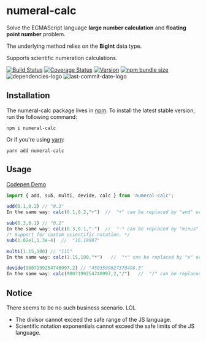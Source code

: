 # numeral-calc

Solve the ECMAScript language **large number calculation** and **floating point number** problem.

The underlying method relies on the **BigInt** data type.

Supports scientific numeration calculations.

[![Build Status](https://travis-ci.com/NickLJudy/num-calc.svg?branch=main)](https://travis-ci.com/NickLJudy/num-calc)
[![Coverage Status](https://coveralls.io/repos/github/NickLJudy/numeral-calc/badge.svg)](https://coveralls.io/github/NickLJudy/numeral-calc)
[![Version](https://img.shields.io/npm/v/numeral-calc.svg?maxAge=300&label=version&colorB=007ec6&maxAge=300)](./package.json)
[![npm bundle size](https://img.shields.io/bundlephobia/minzip/numeral-calc)](https://bundlephobia.com/package/numeral-calc)
![dependencies-logo](https://status.david-dm.org/gh/NickLJudy/numeral-calc.svg)
![last-commit-date-logo](https://img.shields.io/github/last-commit/NickLJudy/numeral-calc)
## Installation

The numeral-calc package lives in [npm](https://www.npmjs.com/get-npm). To install the latest stable version, run the following command:

```shell
npm i numeral-calc
```

Or if you're using [yarn](https://classic.yarnpkg.com/en/docs/install/):

```shell
yarn add numeral-calc
```
## Usage

[Codepen Demo](https://codepen.io/nickljudy/pen/XWRyQbq)


```js
import { add, sub, multi, devide, calc } from 'numeral-calc';

add(0.1,0.2) // "0.3"
In the same way: calc(0.1,0.2,"+")  //  "+" can be replaced by "and" or "plus" or "add"

sub(0.3,0.1) // "0.2"
In the same way: calc(0.3,0.1,"-")  //  "-" can be replaced by "minus" or "sub" or "subtract"
/* Support for custom scientific notation. */
sub(1.02e1,1.3e-4)  //  "10.19987"

multi(1.15,100) // "115"
In the same way: calc(1.15,100,"*")   //  "*" can be replaced by "x" or "multi" or "multiply"

devide(9007199254740997,2) // "4503599627370498.5"
In the same way: calc(9007199254740997,2,"/")   //  "/" can be replaced by "divide"

```

## Notice

There seems to be no such business scenario. LOL
* The divisor cannot exceed the safe range of the JS language.
* Scientific notation exponentials cannot exceed the safe limits of the JS language.